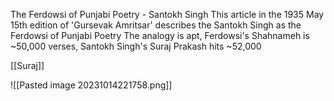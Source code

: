 The Ferdowsi of Punjabi Poetry - Santokh Singh This article in the 1935 May 15th edition of 'Gursevak Amritsar' describes the Santokh Singh as the Ferdowsi of Punjabi Poetry The analogy is apt, Ferdowsi's Shahnameh is ~50,000 verses, Santokh Singh's Suraj Prakash hits ~52,000

[[Suraj]]


![[Pasted image 20231014221758.png]]
